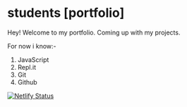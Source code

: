 # students [portfolio]

Hey! Welcome to my portfolio. Coming up with my projects.

For now i know:-

1. JavaScript
1. Repl.it
2. Git
2. Github

[![Netlify Status](https://api.netlify.com/api/v1/badges/e8ec4197-bd16-44b8-bb45-667683f15736/deploy-status)](https://app.netlify.com/sites/my-portfolio-neww/deploys)
